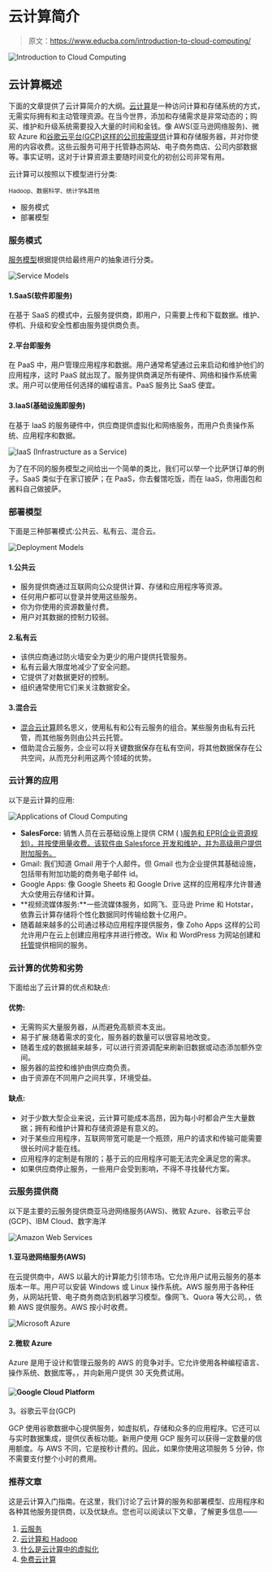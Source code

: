 # 云计算简介

> 原文：<https://www.educba.com/introduction-to-cloud-computing/>

![Introduction to Cloud Computing](img/49eb7b4357d6c94a545b6d07fc50928e.png)



## 云计算概述

下面的文章提供了云计算简介的大纲。[云计算](https://www.educba.com/what-is-cloud-computing/)是一种访问计算和存储系统的方式，无需实际拥有和主动管理资源。在当今世界，添加和存储需求是非常动态的；购买、维护和升级系统需要投入大量的时间和金钱。像 AWS(亚马逊网络服务)、微软 Azure 和[谷歌云平台(GCP)这样的公司按需提供](https://www.educba.com/what-is-google-cloud-platform/)计算和存储服务器，并对你使用的内容收费。这些云服务可用于托管静态网站、电子商务商店、公司内部数据等。事实证明，这对于计算资源主要随时间变化的初创公司非常有用。

云计算可以按照以下模型进行分类:

<small>Hadoop、数据科学、统计学&其他</small>

*   服务模式
*   部署模型

### 服务模式

[服务模型](https://www.educba.com/cloud-service-models/)根据提供给最终用户的抽象进行分类。

![Service Models](img/7a2224b1912c36a24bb0980311a00fc9.png)



#### 1.SaaS(软件即服务)

在基于 SaaS 的模式中，云服务提供商，即用户，只需要上传和下载数据。维护、停机、升级和安全性都由服务提供商负责。

#### 2.平台即服务

在 PaaS 中，用户管理应用程序和数据。用户通常希望通过云来启动和维护他们的应用程序，这时 PaaS 就出现了。服务提供商满足所有硬件、网络和操作系统需求。用户可以使用任何选择的编程语言。PaaS 服务比 SaaS 便宜。

#### 3.IaaS(基础设施即服务)

在基于 IaaS 的服务硬件中，供应商提供虚拟化和网络服务，而用户负责操作系统、应用程序和数据。

![IaaS (Infrastructure as a Service)](img/2d97b61bef6f8e0a8f2c13a9e827f0f1.png)



为了在不同的服务模型之间给出一个简单的类比，我们可以举一个比萨饼订单的例子。SaaS 类似于在家订披萨；在 PaaS，你去餐馆吃饭，而在 IaaS，你用面包和酱料自己做披萨。

### 部署模型

下面是三种部署模式:公共云、私有云、混合云。

![Deployment Models](img/23e68733638e6bf9d4ffe6d8bf87575f.png)



#### 1.公共云

*   服务提供商通过互联网向公众提供计算、存储和应用程序等资源。
*   任何用户都可以登录并使用这些服务。
*   你为你使用的资源数量付费。
*   用户对其数据的控制力较弱。

#### 2.私有云

*   该供应商通过防火墙安全为更少的用户提供托管服务。
*   私有云最大限度地减少了安全问题。
*   它提供了对数据更好的控制。
*   组织通常使用它们来关注数据安全。

#### 3.混合云

*   [混合云计算](https://www.educba.com/what-is-hybrid-cloud/)顾名思义，使用私有和公有云服务的组合。某些服务由私有云托管，而其他服务则由公共云托管。
*   借助混合云服务，企业可以将关键数据保存在私有空间，将其他数据保存在公共空间，从而充分利用这两个领域的优势。

### 云计算的应用

以下是云计算的应用:

![Applications of Cloud Computing](img/d5dfc2564338d66970bdbc968525104e.png)



*   **SalesForce:** 销售人员在云基础设施上提供 CRM ( [)服务和 EPR(企业资源规划)](https://www.educba.com/customer-relationship-management-tools/)[，并按使用量收费。该软件由 Salesforce 开发和维护，并为高级用户提供附加服务。](https://www.educba.com/cloud-infrastructure/)
*   Gmail: 我们知道 Gmail 用于个人邮件。但 Gmail 也为企业提供其基础设施，包括带有附加功能的商务电子邮件 id。
*   Google Apps: 像 Google Sheets 和 Google Drive 这样的应用程序允许普通大众使用云存储和计算。
*   **视频流媒体服务:**一些流媒体服务，如网飞、亚马逊 Prime 和 Hotstar，依靠云计算存储将个性化数据同时传输给数十亿用户。
*   随着越来越多的公司通过移动应用程序提供服务，像 Zoho Apps 这样的公司允许用户在云上创建应用程序并进行修改。Wix 和 WordPress 为网站创建和[托管](https://www.educba.com/what-is-hosting/)提供相同的服务。

### 云计算的优势和劣势

下面给出了云计算的优点和缺点:

#### 优势:

*   无需购买大量服务器，从而避免高额资本支出。
*   易于扩展:随着需求的变化，服务器的数量可以很容易地改变。
*   随着生成的数据越来越多，可以进行资源调配来刷新旧数据或动态添加额外空间。
*   服务器的监控和维护由供应商负责。
*   由于资源在不同用户之间共享，环境受益。

#### 缺点:

*   对于少数大型企业来说，云计算可能成本高昂，因为每小时都会产生大量数据；拥有和维护计算和存储资源是有意义的。
*   对于某些应用程序，互联网带宽可能是一个瓶颈，用户的请求和传输可能需要很长时间才能在线。
*   应用程序的定制是有限的；基于云的应用程序可能无法完全满足您的需求。
*   如果供应商停止服务，一些用户会受到影响，不得不寻找替代方案。

### 云服务提供商

以下是主要的云服务提供商亚马逊网络服务(AWS)、微软 Azure、谷歌云平台(GCP)、IBM Cloud、数字海洋

![Amazon Web Services](img/8d5b3b05a11b5cd070d316d8a7f2172a.png)



#### 1.亚马逊网络服务(AWS)

在云提供商中，AWS 以最大的计算能力引领市场。它允许用户试用云服务的基本版本一年。用户可以安装 Windows 或 Linux 操作系统。AWS 服务用于各种任务，从网站托管、电子商务商店到机器学习模型。像网飞、Quora 等大公司。，依赖 AWS 提供服务。AWS 按小时收费。

![Microsoft Azure](img/0a88327cb26e60f304ec5cdd6ae5dd34.png)



#### 2.微软 Azure

Azure 是用于设计和管理云服务的 AWS 的竞争对手。它允许使用各种编程语言、操作系统、数据库等。，并向新用户提供 30 天免费试用。

#### ![Google Cloud Platform](img/4c117e446f6bc1c1cd729fab14718926.png)



3。谷歌云平台(GCP)

GCP 使用谷歌数据中心提供服务，如虚拟机，存储和众多的应用程序。它还可以与实时数据集成，提供仪表板功能。新用户使用 GCP 服务可以获得一定数量的信用额度。与 AWS 不同，它是按秒计费的。因此，如果你使用这项服务 5 分钟，你不需要支付整个小时的费用。

### 推荐文章

这是云计算入门指南。在这里，我们讨论了云计算的服务和部署模型、应用程序和各种其他服务提供商，以及优缺点。您也可以阅读以下文章，了解更多信息——

1.  [云服务](https://www.educba.com/cloud-services/)
2.  [云计算和 Hadoop](https://www.educba.com/cloud-computing-vs-hadoop/)
3.  [什么是云计算中的虚拟化](https://www.educba.com/what-is-virtualization-in-cloud-computing/)
4.  [免费云计算](https://www.educba.com/free-cloud-computing/)






